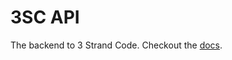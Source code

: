 3SC API
=======

The backend to 3 Strand Code.  Checkout the [docs].

[docs]: http://threesc-api.herokuapp.com/docs
